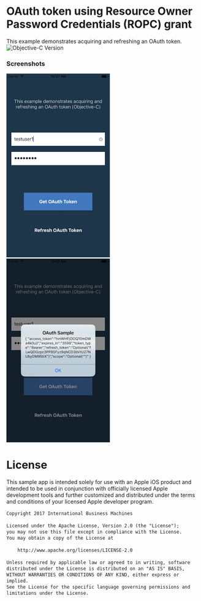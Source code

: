 # OAuth token using Resource Owner Password Credentials (ROPC) grant
This example demonstrates acquiring and refreshing an OAuth token.
<br/>
![Objective-C Version](https://img.shields.io/badge/Objective--C-2.0-orange.svg)


### Screenshots
![Click Login to get OAuth token](Screenshot_0.png)
![AOuth token data](Screenshot_1.png)


# License

This sample app is intended solely for use with an Apple iOS product and intended to be used in conjunction with officially licensed Apple development tools and further customized and distributed under the terms and conditions of your licensed Apple developer program.

    Copyright 2017 International Business Machines

    Licensed under the Apache License, Version 2.0 (the "License");
    you may not use this file except in compliance with the License.
    You may obtain a copy of the License at

        http://www.apache.org/licenses/LICENSE-2.0

    Unless required by applicable law or agreed to in writing, software
    distributed under the License is distributed on an "AS IS" BASIS,
    WITHOUT WARRANTIES OR CONDITIONS OF ANY KIND, either express or implied.
    See the License for the specific language governing permissions and
    limitations under the License.
